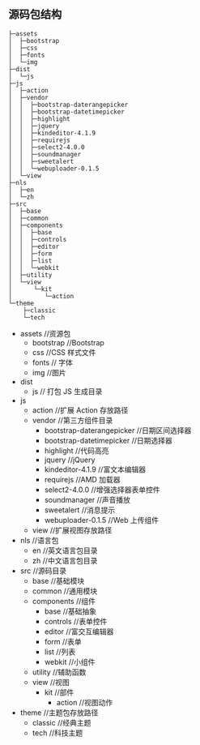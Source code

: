 ## 源码包结构

```
├─assets
│  ├─bootstrap
│  ├─css
│  ├─fonts
│  └─img
├─dist
│  └─js
├─js
│  ├─action
│  ├─vendor
│  │  ├─bootstrap-daterangepicker
│  │  ├─bootstrap-datetimepicker
│  │  ├─highlight
│  │  ├─jquery
│  │  ├─kindeditor-4.1.9
│  │  ├─requirejs
│  │  ├─select2-4.0.0
│  │  ├─soundmanager
│  │  ├─sweetalert
│  │  └─webuploader-0.1.5
│  └─view
├─nls
│  ├─en
│  └─zh
├─src
│  ├─base
│  ├─common
│  ├─components
│  │  ├─base
│  │  ├─controls
│  │  ├─editor
│  │  ├─form
│  │  ├─list
│  │  └─webkit
│  ├─utility
│  └─view
│      └─kit
│         └─action
└─theme
    ├─classic
    └─tech
```


- assets  //资源包
    - bootstrap //Bootstrap
    - css //CSS 样式文件
    - fonts // 字体
    - img //图片
- dist
    - js // 打包 JS 生成目录
- js
    - action //扩展 Action 存放路径
    - vendor //第三方组件目录
      - bootstrap-daterangepicker //日期区间选择器
      - bootstrap-datetimepicker //日期选择器
      - highlight //代码高亮
      - jquery //jQuery
      - kindeditor-4.1.9 //富文本编辑器
      - requirejs //AMD 加载器
      - select2-4.0.0 //增强选择器表单控件
      - soundmanager //声音播放
      - sweetalert //消息提示
      - webuploader-0.1.5 //Web 上传组件
    - view //扩展视图存放路径
- nls //语言包
    - en //英文语言包目录
    - zh //中文语言包目录
- src //源码目录
    - base //基础模块
    - common //通用模块
    - components //组件
      - base //基础抽象
      - controls //表单控件
      - editor //富交互编辑器
      - form //表单
      - list //列表
      - webkit //小组件
    - utility //辅助函数
    - view //视图
      - kit //部件
          - action //视图动作
- theme //主题包存放路径
    - classic //经典主题
    - tech //科技主题